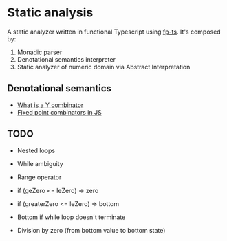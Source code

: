# Static analysis

A static analyzer written in functional Typescript using [fp-ts](https://github.com/gcanti/fp-ts). It's composed by:

1. Monadic parser
2. Denotational semantics interpreter
3. Static analyzer of numeric domain via Abstract Interpretation

## Denotational semantics

- [What is a Y combinator](https://stackoverflow.com/questions/93526/what-is-a-y-combinator)
- [Fixed point combinators in JS](https://blog.benestudio.co/fixed-point-combinators-in-javascript-c214c15ff2f6)

## TODO

- Nested loops
- While ambiguity

- Range operator
- if (geZero <= leZero) => zero
- if (greaterZero <= leZero) => bottom
- Bottom if while loop doesn't terminate
- Division by zero (from bottom value to bottom state)
